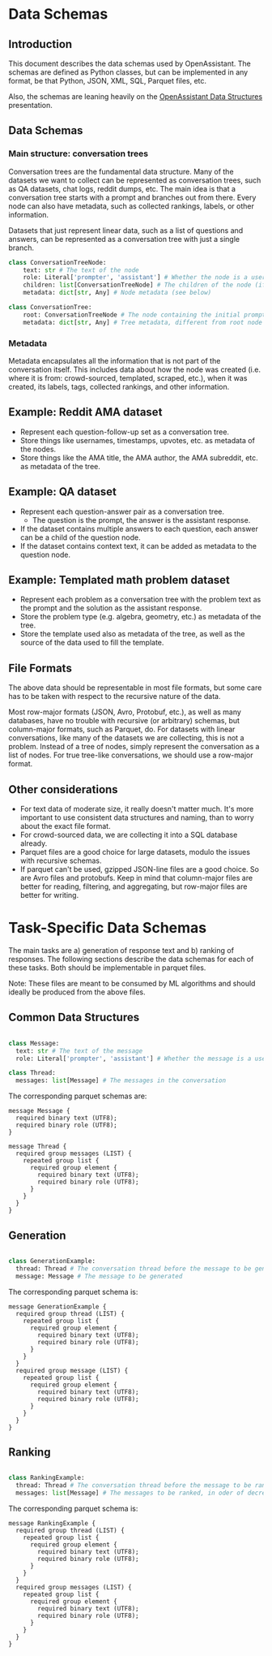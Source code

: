 # Data Schemas

## Introduction

This document describes the data schemas used by OpenAssistant. The schemas are
defined as Python classes, but can be implemented in any format, be that Python,
JSON, XML, SQL, Parquet files, etc.

Also, the schemas are leaning heavily on the
[OpenAssistant Data Structures](https://docs.google.com/presentation/d/1iaX_nxasVWlvPiSNs0cllR9L_1neZq0RJxd6MFEalUY/edit?usp=sharing)
presentation.

## Data Schemas

### Main structure: conversation trees

Conversation trees are the fundamental data structure. Many of the datasets we
want to collect can be represented as conversation trees, such as QA datasets,
chat logs, reddit dumps, etc. The main idea is that a conversation tree starts
with a prompt and branches out from there. Every node can also have metadata,
such as collected rankings, labels, or other information.

Datasets that just represent linear data, such as a list of questions and
answers, can be represented as a conversation tree with just a single branch.

```python
class ConversationTreeNode:
    text: str # The text of the node
    role: Literal['prompter', 'assistant'] # Whether the node is a user prompt/follow-up or an assistant response
    children: list[ConversationTreeNode] # The children of the node (if you have a linear conversation, this will be of length 0 or 1)
    metadata: dict[str, Any] # Node metadata (see below)

class ConversationTree:
    root: ConversationTreeNode # The node containing the initial prompt
    metadata: dict[str, Any] # Tree metadata, different from root node metadata.

```

### Metadata

Metadata encapsulates all the information that is not part of the conversation
itself. This includes data about how the node was created (i.e. where it is
from: crowd-sourced, templated, scraped, etc.), when it was created, its labels,
tags, collected rankings, and other information.

## Example: Reddit AMA dataset

- Represent each question-follow-up set as a conversation tree.
- Store things like usernames, timestamps, upvotes, etc. as metadata of the
  nodes.
- Store things like the AMA title, the AMA author, the AMA subreddit, etc. as
  metadata of the tree.

## Example: QA dataset

- Represent each question-answer pair as a conversation tree.
  - The question is the prompt, the answer is the assistant response.
- If the dataset contains multiple answers to each question, each answer can be
  a child of the question node.
- If the dataset contains context text, it can be added as metadata to the
  question node.

## Example: Templated math problem dataset

- Represent each problem as a conversation tree with the problem text as the
  prompt and the solution as the assistant response.
- Store the problem type (e.g. algebra, geometry, etc.) as metadata of the tree.
- Store the template used also as metadata of the tree, as well as the source of
  the data used to fill the template.

## File Formats

The above data should be representable in most file formats, but some care has
to be taken with respect to the recursive nature of the data.

Most row-major formats (JSON, Avro, Protobuf, etc.), as well as many databases,
have no trouble with recursive (or arbitrary) schemas, but column-major formats,
such as Parquet, do. For datasets with linear conversations, like many of the
datasets we are collecting, this is not a problem. Instead of a tree of nodes,
simply represent the conversation as a list of nodes. For true tree-like
conversations, we should use a row-major format.

## Other considerations

- For text data of moderate size, it really doesn't matter much. It's more
  important to use consistent data structures and naming, than to worry about
  the exact file format.
- For crowd-sourced data, we are collecting it into a SQL database already.
- Parquet files are a good choice for large datasets, modulo the issues with
  recursive schemas.
- If parquet can't be used, gzipped JSON-line files are a good choice. So are
  Avro files and protobufs. Keep in mind that column-major files are better for
  reading, filtering, and aggregating, but row-major files are better for
  writing.

# Task-Specific Data Schemas

The main tasks are a) generation of response text and b) ranking of responses.
The following sections describe the data schemas for each of these tasks. Both
should be implementable in parquet files.

Note: These files are meant to be consumed by ML algorithms and should ideally
be produced from the above files.

## Common Data Structures

```python

class Message:
  text: str # The text of the message
  role: Literal['prompter', 'assistant'] # Whether the message is a user prompt/follow-up or an assistant response

class Thread:
  messages: list[Message] # The messages in the conversation

```

The corresponding parquet schemas are:

```parquet
message Message {
  required binary text (UTF8);
  required binary role (UTF8);
}

message Thread {
  required group messages (LIST) {
    repeated group list {
      required group element {
        required binary text (UTF8);
        required binary role (UTF8);
      }
    }
  }
}

```

## Generation

```python

class GenerationExample:
  thread: Thread # The conversation thread before the message to be generated
  message: Message # The message to be generated

```

The corresponding parquet schema is:

```parquet
message GenerationExample {
  required group thread (LIST) {
    repeated group list {
      required group element {
        required binary text (UTF8);
        required binary role (UTF8);
      }
    }
  }
  required group message (LIST) {
    repeated group list {
      required group element {
        required binary text (UTF8);
        required binary role (UTF8);
      }
    }
  }
}

```

## Ranking

```python

class RankingExample:
  thread: Thread # The conversation thread before the message to be ranked
  messages: list[Message] # The messages to be ranked, in oder of decreasing preference

```

The corresponding parquet schema is:

```parquet
message RankingExample {
  required group thread (LIST) {
    repeated group list {
      required group element {
        required binary text (UTF8);
        required binary role (UTF8);
      }
    }
  }
  required group messages (LIST) {
    repeated group list {
      required group element {
        required binary text (UTF8);
        required binary role (UTF8);
      }
    }
  }
}

```
